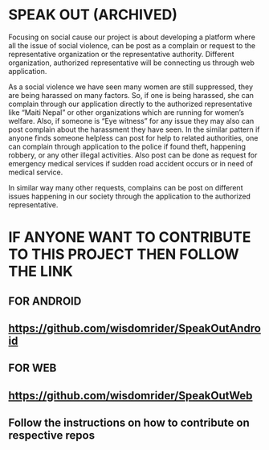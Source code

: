 # SPEAK OUT (ARCHIVED) 

Focusing on social cause our project is about developing a platform where all the issue of social violence, can be post 
as a complain or request to the representative organization or the representative authority. Different organization, 
authorized representative will be connecting us through web application.

As a social violence we have seen many women are still suppressed, they are being harassed on many factors. So, if 
one is being harassed, she can complain through our application directly to the authorized representative like “Maiti Nepal” 
or other organizations which are running for women’s welfare. Also, if someone is “Eye witness” for any issue they may also 
can post complain about the harassment they have seen.
In the similar pattern if anyone finds someone helpless can post for help to related authorities, one can complain through
application to the police if found theft, happening robbery, or any other illegal activities. Also post can be done as request 
for emergency medical services if sudden road accident occurs or in need of medical service.

In similar way many other requests, complains can be post on different issues happening in our society through the application 
to the authorized representative.


# IF ANYONE WANT TO CONTRIBUTE TO THIS PROJECT THEN FOLLOW THE LINK

## FOR ANDROID

   ## https://github.com/wisdomrider/SpeakOutAndroid
   
## FOR WEB

   ## https://github.com/wisdomrider/SpeakOutWeb


## Follow the instructions on how to contribute on respective repos
